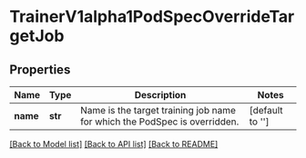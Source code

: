 # TrainerV1alpha1PodSpecOverrideTargetJob

## Properties
Name | Type | Description | Notes
------------ | ------------- | ------------- | -------------
**name** | **str** | Name is the target training job name for which the PodSpec is overridden. | [default to '']

[[Back to Model list]](../README.md#documentation-for-models) [[Back to API list]](../README.md#documentation-for-api-endpoints) [[Back to README]](../README.md)


